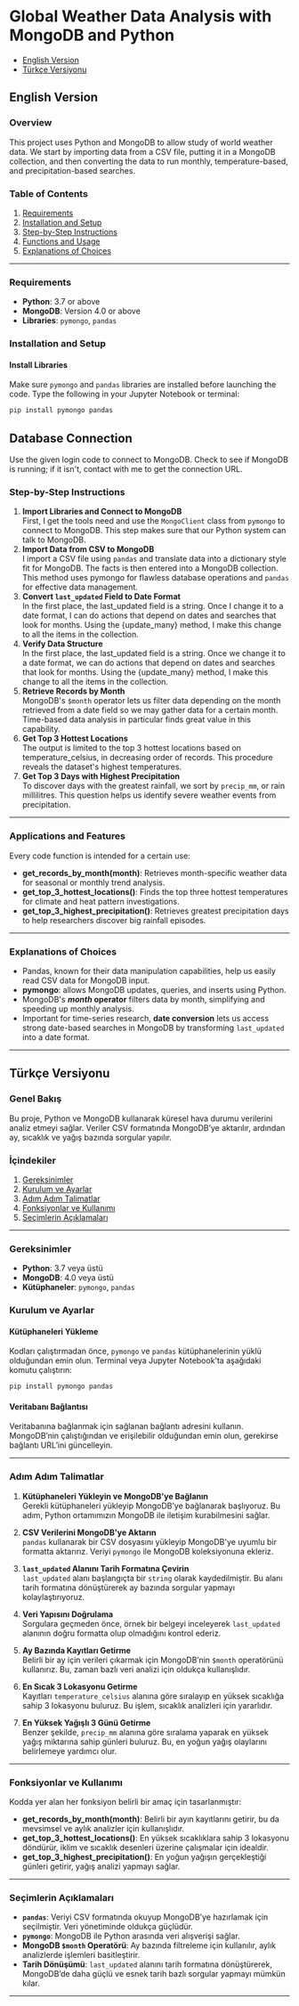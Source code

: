 # Global Weather Data Analysis with MongoDB and Python

- [English Version](#english-version)
- [Türkçe Versiyonu](#türkçe-versiyonu)



## English Version

### Overview

This project uses Python and MongoDB to allow study of world weather data. We start by importing data from a CSV file, putting it in a MongoDB collection, and then converting the data to run monthly, temperature-based, and precipitation-based searches.
### Table of Contents

1. [Requirements](#requirements)
2. [Installation and Setup](#installation-and-setup)
3. [Step-by-Step Instructions](#step-by-step-instructions)
4. [Functions and Usage](#functions-and-usage)
5. [Explanations of Choices](#explanations-of-choices)

---

### Requirements

- **Python**: 3.7 or above
- **MongoDB**: Version 4.0 or above
- **Libraries**: `pymongo`, `pandas`

### Installation and Setup

#### Install Libraries
Make sure `pymongo` and `pandas` libraries are installed before launching the code. Type the following in your Jupyter Notebook or terminal:
```bash
pip install pymongo pandas
```

## Database Connection 

Use the given login code to connect to MongoDB. Check to see if MongoDB is running; if it isn't, contact with me to get the connection URL.

### Step-by-Step Instructions

1. **Import Libraries and Connect to MongoDB**  
First, I get the tools  need and use the `MongoClient` class from `pymongo` to connect to MongoDB. This step makes sure that our Python system can talk to MongoDB.
2. **Import Data from CSV to MongoDB**  
  I import a CSV file using `pandas` and translate data into a dictionary style fit for MongoDB. The facts is then entered into a MongoDB collection. This method uses pymongo for flawless database operations and `pandas` for effective data management.
3. **Convert `last_updated` Field to Date Format**  
In the first place, the last_updated field is a string. Once I change it to a date format, I can do actions that depend on dates and searches that look for months. Using the {update_many} method, I make this change to all the items in the collection.
4. **Verify Data Structure**  
In the first place, the last_updated field is a string. Once we change it to a date format, we can do actions that depend on dates and searches that look for months. Using the {update_many} method, I make this change to all the items in the collection.
5. **Retrieve Records by Month**  
MongoDB's `$month` operator lets us filter data depending on the month retrieved from a date field so we may gather data for a certain month. Time-based data analysis in particular finds great value in this capability.
6. **Get Top 3 Hottest Locations**  
The output is limited to the top 3 hottest locations based on temperature_celsius, in decreasing order of records. This procedure reveals the dataset's highest temperatures.
7. **Get Top 3 Days with Highest Precipitation**  
To discover days with the greatest rainfall, we sort by `precip_mm`, or rain millilitres. This question helps us identify severe weather events from precipitation.

---

### Applications and Features

Every code function is intended for a certain use:

- **get_records_by_month(month)**: Retrieves month-specific weather data for seasonal or monthly trend analysis.
- **get_top_3_hottest_locations()**: Finds the top three hottest temperatures for climate and heat pattern investigations.
- **get_top_3_highest_precipitation()**: Retrieves greatest precipitation days to help researchers discover big rainfall episodes.

---

### Explanations of Choices

- Pandas, known for their data manipulation capabilities, help us easily read CSV data for MongoDB input.
- **pymongo**: allows MongoDB updates, queries, and inserts using Python.
- MongoDB's **$month$ operator** filters data by month, simplifying and speeding up monthly analysis.
- Important for time-series research, **date conversion** lets us access strong date-based searches in MongoDB by transforming `last_updated` into a date format.

---

## Türkçe Versiyonu

### Genel Bakış

Bu proje, Python ve MongoDB kullanarak küresel hava durumu verilerini analiz etmeyi sağlar. Veriler CSV formatında MongoDB’ye aktarılır, ardından ay, sıcaklık ve yağış bazında sorgular yapılır.

### İçindekiler

1. [Gereksinimler](#gereksinimler)
2. [Kurulum ve Ayarlar](#kurulum-ve-ayarlar)
3. [Adım Adım Talimatlar](#adım-adım-talimatlar)
4. [Fonksiyonlar ve Kullanımı](#fonksiyonlar-ve-kullanımı)
5. [Seçimlerin Açıklamaları](#seçimlerin-açıklamaları)

---

### Gereksinimler

- **Python**: 3.7 veya üstü
- **MongoDB**: 4.0 veya üstü
- **Kütüphaneler**: `pymongo`, `pandas`

### Kurulum ve Ayarlar

#### Kütüphaneleri Yükleme
Kodları çalıştırmadan önce, `pymongo` ve `pandas` kütüphanelerinin yüklü olduğundan emin olun. Terminal veya Jupyter Notebook’ta aşağıdaki komutu çalıştırın:

```bash
pip install pymongo pandas
```

#### Veritabanı Bağlantısı
Veritabanına bağlanmak için sağlanan bağlantı adresini kullanın. MongoDB’nin çalıştığından ve erişilebilir olduğundan emin olun, gerekirse bağlantı URL’ini güncelleyin.

---

### Adım Adım Talimatlar

1. **Kütüphaneleri Yükleyin ve MongoDB'ye Bağlanın**  
   Gerekli kütüphaneleri yükleyip MongoDB’ye bağlanarak başlıyoruz. Bu adım, Python ortamımızın MongoDB ile iletişim kurabilmesini sağlar.

2. **CSV Verilerini MongoDB'ye Aktarın**  
   `pandas` kullanarak bir CSV dosyasını yükleyip MongoDB'ye uyumlu bir formatta aktarırız. Veriyi `pymongo` ile MongoDB koleksiyonuna ekleriz.

3. **`last_updated` Alanını Tarih Formatına Çevirin**  
   `last_updated` alanı başlangıçta bir `string` olarak kaydedilmiştir. Bu alanı tarih formatına dönüştürerek ay bazında sorgular yapmayı kolaylaştırıyoruz.

4. **Veri Yapısını Doğrulama**  
   Sorgulara geçmeden önce, örnek bir belgeyi inceleyerek `last_updated` alanının doğru formatta olup olmadığını kontrol ederiz.

5. **Ay Bazında Kayıtları Getirme**  
   Belirli bir ay için verileri çıkarmak için MongoDB’nin `$month` operatörünü kullanırız. Bu, zaman bazlı veri analizi için oldukça kullanışlıdır.

6. **En Sıcak 3 Lokasyonu Getirme**  
   Kayıtları `temperature_celsius` alanına göre sıralayıp en yüksek sıcaklığa sahip 3 lokasyonu buluruz. Bu işlem, sıcaklık analizleri için yararlıdır.

7. **En Yüksek Yağışlı 3 Günü Getirme**  
   Benzer şekilde, `precip_mm` alanına göre sıralama yaparak en yüksek yağış miktarına sahip günleri buluruz. Bu, en yoğun yağış olaylarını belirlemeye yardımcı olur.

---

### Fonksiyonlar ve Kullanımı

Kodda yer alan her fonksiyon belirli bir amaç için tasarlanmıştır:

- **get_records_by_month(month)**: Belirli bir ayın kayıtlarını getirir, bu da mevsimsel ve aylık analizler için kullanışlıdır.
- **get_top_3_hottest_locations()**: En yüksek sıcaklıklara sahip 3 lokasyonu döndürür, iklim ve sıcaklık desenleri üzerine çalışmalar için idealdir.
- **get_top_3_highest_precipitation()**: En yoğun yağışın gerçekleştiği günleri getirir, yağış analizi yapmayı sağlar.

---

### Seçimlerin Açıklamaları

- **`pandas`**: Veriyi CSV formatında okuyup MongoDB’ye hazırlamak için seçilmiştir. Veri yönetiminde oldukça güçlüdür.
- **`pymongo`**: MongoDB ile Python arasında veri alışverişi sağlar.
- **MongoDB `$month` Operatörü**: Ay bazında filtreleme için kullanılır, aylık analizlerde işlemleri basitleştirir.
- **Tarih Dönüşümü**: `last_updated` alanını tarih formatına dönüştürerek, MongoDB’de daha güçlü ve esnek tarih bazlı sorgular yapmayı mümkün kılar.

---